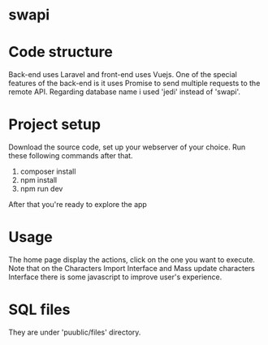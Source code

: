 # swapi

# Code structure
  Back-end uses Laravel and front-end uses Vuejs. One of the special features of the back-end is it uses Promise to send multiple requests to the remote API.
  Regarding database name i used 'jedi' instead of 'swapi'.
  
# Project  setup
Download the source code, set up your webserver of your choice. Run these following commands after that.
1. composer install
2. npm install
3. npm run dev

After that you're ready to explore the app

# Usage

The home page display the actions, click on the one you want to execute. Note that on the Characters Import Interface and Mass update characters Interface there is some javascript to improve user's experience.

# SQL files

They are under 'puublic/files' directory.



